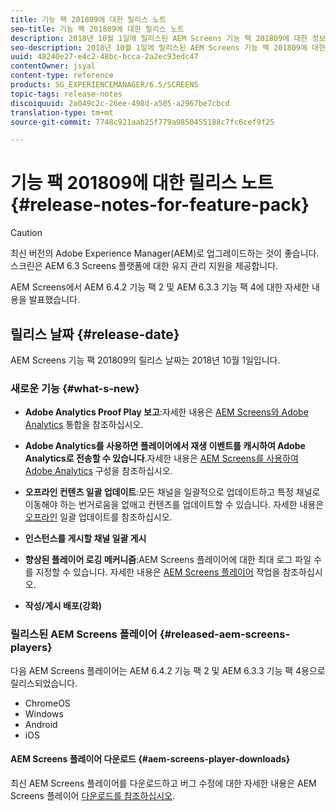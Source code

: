 ```yaml
---
title: 기능 팩 201809에 대한 릴리스 노트
seo-title: 기능 팩 201809에 대한 릴리스 노트
description: 2018년 10월 1일에 릴리스된 AEM Screens 기능 팩 201809에 대한 정보를 보려면 이 페이지를 따르십시오.
seo-description: 2018년 10월 1일에 릴리스된 AEM Screens 기능 팩 201809에 대한 정보를 보려면 이 페이지를 따르십시오.
uuid: 48240e27-e4c2-48bc-bcca-2a2ec93edc47
contentOwner: jsyal
content-type: reference
products: SG_EXPERIENCEMANAGER/6.5/SCREENS
topic-tags: release-notes
discoiquuid: 2a049c2c-26ee-498d-a505-a2967be7cbcd
translation-type: tm+mt
source-git-commit: 7748c921aab25f779a9850455188c7fc6cef9f25

---
```



# 기능 팩 201809에 대한 릴리스 노트 {#release-notes-for-feature-pack}

>[!CAUTION]
>
>최신 버전의 Adobe Experience Manager(AEM)로 업그레이드하는 것이 좋습니다. 스크린은 AEM 6.3 Screens 플랫폼에 대한 유지 관리 지원을 제공합니다.

AEM Screens에서 AEM 6.4.2 기능 팩 2 및 AEM 6.3.3 기능 팩 4에 대한 자세한 내용을 발표했습니다.

## 릴리스 날짜 {#release-date}

AEM Screens 기능 팩 201809의 릴리스 날짜는 2018년 10월 1일입니다.

### 새로운 기능 {#what-s-new}

* **Adobe Analytics Proof Play 보고**:자세한 내용은 [AEM Screens와 Adobe Analytics](adobe-analytics-integration-aem-screens.md) 통합을 참조하십시오.

* **Adobe Analytics를 사용하면 플레이어에서 재생 이벤트를 캐시하여 Adobe Analytics로 전송할 수 있습니다**.자세한 내용은 [AEM Screens를 사용하여 Adobe Analytics](configuring-adobe-analytics-aem-screens.md) 구성을 참조하십시오.

* **오프라인 컨텐츠 일괄 업데이트**:모든 채널을 일괄적으로 업데이트하고 특정 채널로 이동해야 하는 번거로움을 없애고 컨텐츠를 업데이트할 수 있습니다. 자세한 내용은 [오프라인](bulk-offline-update.md) 일괄 업데이트를 참조하십시오.

* **인스턴스를 게시할 채널 일괄 게시**
* **향상된 플레이어 로깅 메커니즘**:AEM Screens 플레이어에 대한 최대 로그 파일 수를 지정할 수 있습니다. 자세한 내용은 [AEM Screens 플레이어](working-with-screens-player.md) 작업을 참조하십시오.

* **작성/게시 배포(강화)**

### 릴리스된 AEM Screens 플레이어 {#released-aem-screens-players}

다음 AEM Screens 플레이어는 AEM 6.4.2 기능 팩 2 및 AEM 6.3.3 기능 팩 4용으로 릴리스되었습니다.

* ChromeOS
* Windows
* Android
* iOS

#### AEM Screens 플레이어 다운로드 {#aem-screens-player-downloads}

최신 AEM Screens 플레이어를 다운로드하고 버그 수정에 대한 자세한 내용은 AEM Screens 플레이어 [다운로드를 참조하십시오](https://download.macromedia.com/screens/).
